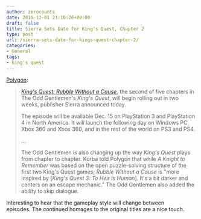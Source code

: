 ```yaml
---
author: zerocounts
date: 2015-12-01 21:10:26+00:00
draft: false
title: Sierra Sets Date for King's Quest, Chapter 2
type: post
url: /sierra-sets-date-for-kings-quest-chapter-2/
categories:
- General
tags:
- king's quest
---
```


[Polygon](http://www.polygon.com/2015/12/1/9827700/kings-quest-chapter-2-release-date-rubble-without-a-cause-trailer):

> _[King's Quest: Rubble Without a Cause](http://www.polygon.com/game/kings-quest-chapter-two/38804)_, the second of five chapters in The Odd Gentlemen's _King's Quest_, will begin rolling out in two weeks, publisher Sierra announced today.
>
> The episode will be available Dec. 15 on PlayStation 3 and PlayStation 4 in North America. It will launch the following day on Windows PC, Xbox 360 and Xbox 360, and in the rest of the world on PS3 and PS4.
>
> …
>
> The Odd Gentlemen is also changing up the way _King's Quest_ plays from chapter to chapter. Korba told Polygon that while _A Knight to Remember_ was based on the open puzzle-solving structure of the first two King's Quest games, _Rubble Without a Cause_ is "more inspired by [_King's Quest 3: To Heir is Human_]. It's a bit darker and centers on an escape mechanic." The Odd Gentlemen also added the ability to skip dialogue.

Interesting to hear that the gameplay style will change between episodes. The continued homages to the original titles are a nice touch.
